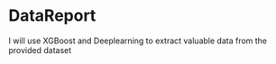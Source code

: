 # DataReport
I will use XGBoost and Deeplearning to extract valuable data from the provided dataset 
